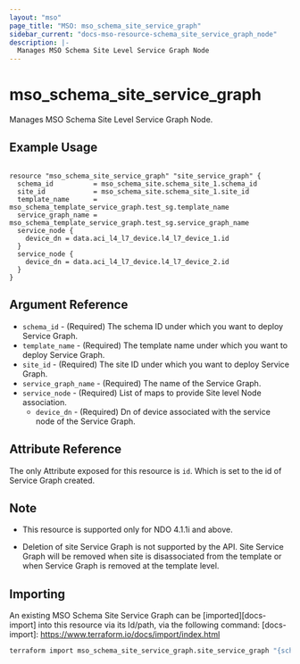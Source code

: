 ```yaml
---
layout: "mso"
page_title: "MSO: mso_schema_site_service_graph"
sidebar_current: "docs-mso-resource-schema_site_service_graph_node"
description: |-
  Manages MSO Schema Site Level Service Graph Node
---
```


# mso_schema_site_service_graph #

Manages MSO Schema Site Level Service Graph Node.

## Example Usage ##

```hcl

resource "mso_schema_site_service_graph" "site_service_graph" {
  schema_id          = mso_schema_site.schema_site_1.schema_id
  site_id            = mso_schema_site.schema_site_1.site_id
  template_name      = mso_schema_template_service_graph.test_sg.template_name
  service_graph_name = mso_schema_template_service_graph.test_sg.service_graph_name
  service_node {
    device_dn = data.aci_l4_l7_device.l4_l7_device_1.id
  }
  service_node {
    device_dn = data.aci_l4_l7_device.l4_l7_device_2.id
  }
}

```

## Argument Reference ##
* `schema_id` - (Required) The schema ID under which you want to deploy Service Graph.
* `template_name` - (Required) The template name under which you want to deploy Service Graph.
* `site_id` - (Required) The site ID under which you want to deploy Service Graph.
* `service_graph_name` - (Required) The name of the Service Graph.
* `service_node` - (Required) List of maps to provide Site level Node association.
    * `device_dn` - (Required) Dn of device associated with the service node of the Service Graph.

## Attribute Reference ##

The only Attribute exposed for this resource is `id`. Which is set to the id of Service Graph created.

## Note ##
- This resource is supported only for NDO 4.1.1i and above.

- Deletion of site Service Graph is not supported by the API. Site Service Graph will be removed when site is disassociated from the template or when Service Graph is removed at the template level.

## Importing ##

An existing MSO Schema Site Service Graph can be [imported][docs-import] into this resource via its Id/path, via the following command: [docs-import]: <https://www.terraform.io/docs/import/index.html>

```bash
terraform import mso_schema_site_service_graph.site_service_graph "{schema_id}/sites/{site_id}/template/{template_name}/serviceGraphs/{service_graph_name}"
```

